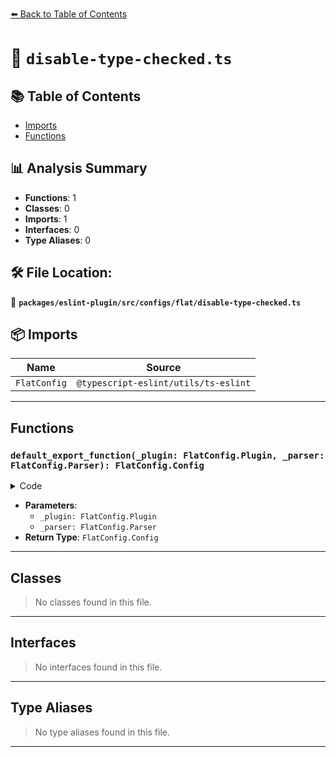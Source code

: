 [⬅️ Back to Table of Contents](../../../../../index.md)

# 📄 `disable-type-checked.ts`

## 📚 Table of Contents

- [Imports](#imports)
- [Functions](#functions)

## 📊 Analysis Summary

- **Functions**: 1
- **Classes**: 0
- **Imports**: 1
- **Interfaces**: 0
- **Type Aliases**: 0

## 🛠️ File Location:
📂 **`packages/eslint-plugin/src/configs/flat/disable-type-checked.ts`**

## 📦 Imports

| Name | Source |
|------|--------|
| `FlatConfig` | `@typescript-eslint/utils/ts-eslint` |


---

## Functions

### `default_export_function(_plugin: FlatConfig.Plugin, _parser: FlatConfig.Parser): FlatConfig.Config`

<details><summary>Code</summary>

```ts
(
  _plugin: FlatConfig.Plugin,
  _parser: FlatConfig.Parser,
): FlatConfig.Config => ({
  name: 'typescript-eslint/disable-type-checked',
  rules: {
    '@typescript-eslint/await-thenable': 'off',
    '@typescript-eslint/consistent-return': 'off',
    '@typescript-eslint/consistent-type-exports': 'off',
    '@typescript-eslint/dot-notation': 'off',
    '@typescript-eslint/naming-convention': 'off',
    '@typescript-eslint/no-array-delete': 'off',
    '@typescript-eslint/no-base-to-string': 'off',
    '@typescript-eslint/no-confusing-void-expression': 'off',
    '@typescript-eslint/no-deprecated': 'off',
    '@typescript-eslint/no-duplicate-type-constituents': 'off',
    '@typescript-eslint/no-floating-promises': 'off',
    '@typescript-eslint/no-for-in-array': 'off',
    '@typescript-eslint/no-implied-eval': 'off',
    '@typescript-eslint/no-meaningless-void-operator': 'off',
    '@typescript-eslint/no-misused-promises': 'off',
    '@typescript-eslint/no-misused-spread': 'off',
    '@typescript-eslint/no-mixed-enums': 'off',
    '@typescript-eslint/no-redundant-type-constituents': 'off',
    '@typescript-eslint/no-unnecessary-boolean-literal-compare': 'off',
    '@typescript-eslint/no-unnecessary-condition': 'off',
    '@typescript-eslint/no-unnecessary-qualifier': 'off',
    '@typescript-eslint/no-unnecessary-template-expression': 'off',
    '@typescript-eslint/no-unnecessary-type-arguments': 'off',
    '@typescript-eslint/no-unnecessary-type-assertion': 'off',
    '@typescript-eslint/no-unnecessary-type-conversion': 'off',
    '@typescript-eslint/no-unnecessary-type-parameters': 'off',
    '@typescript-eslint/no-unsafe-argument': 'off',
    '@typescript-eslint/no-unsafe-assignment': 'off',
    '@typescript-eslint/no-unsafe-call': 'off',
    '@typescript-eslint/no-unsafe-enum-comparison': 'off',
    '@typescript-eslint/no-unsafe-member-access': 'off',
    '@typescript-eslint/no-unsafe-return': 'off',
    '@typescript-eslint/no-unsafe-type-assertion': 'off',
    '@typescript-eslint/no-unsafe-unary-minus': 'off',
    '@typescript-eslint/non-nullable-type-assertion-style': 'off',
    '@typescript-eslint/only-throw-error': 'off',
    '@typescript-eslint/prefer-destructuring': 'off',
    '@typescript-eslint/prefer-find': 'off',
    '@typescript-eslint/prefer-includes': 'off',
    '@typescript-eslint/prefer-nullish-coalescing': 'off',
    '@typescript-eslint/prefer-optional-chain': 'off',
    '@typescript-eslint/prefer-promise-reject-errors': 'off',
    '@typescript-eslint/prefer-readonly': 'off',
    '@typescript-eslint/prefer-readonly-parameter-types': 'off',
    '@typescript-eslint/prefer-reduce-type-parameter': 'off',
    '@typescript-eslint/prefer-regexp-exec': 'off',
    '@typescript-eslint/prefer-return-this-type': 'off',
    '@typescript-eslint/prefer-string-starts-ends-with': 'off',
    '@typescript-eslint/promise-function-async': 'off',
    '@typescript-eslint/related-getter-setter-pairs': 'off',
    '@typescript-eslint/require-array-sort-compare': 'off',
    '@typescript-eslint/require-await': 'off',
    '@typescript-eslint/restrict-plus-operands': 'off',
    '@typescript-eslint/restrict-template-expressions': 'off',
    '@typescript-eslint/return-await': 'off',
    '@typescript-eslint/strict-boolean-expressions': 'off',
    '@typescript-eslint/switch-exhaustiveness-check': 'off',
    '@typescript-eslint/unbound-method': 'off',
    '@typescript-eslint/use-unknown-in-catch-callback-variable': 'off',
  },
  languageOptions: {
    parserOptions: { program: null, project: false, projectService: false },
  },
})
```
</details>

- **Parameters**:
  - `_plugin: FlatConfig.Plugin`
  - `_parser: FlatConfig.Parser`
- **Return Type**: `FlatConfig.Config`

---

## Classes

> No classes found in this file.


---

## Interfaces

> No interfaces found in this file.


---

## Type Aliases

> No type aliases found in this file.


---